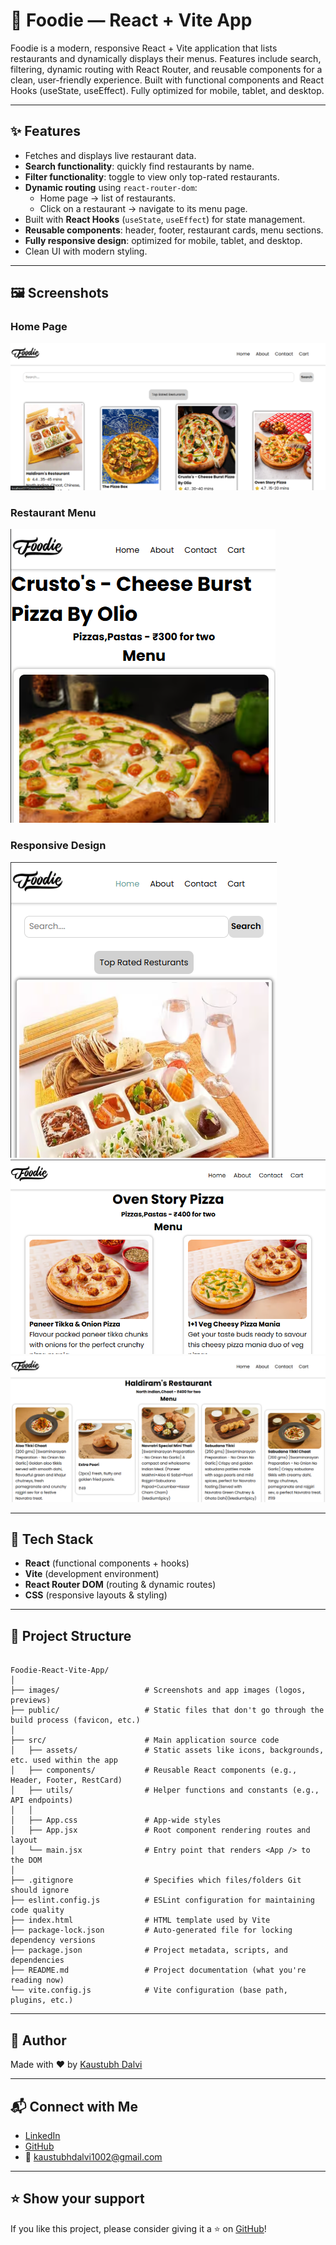 # 🍴 Foodie — React + Vite App

Foodie is a modern, responsive React + Vite application that lists restaurants and dynamically displays their menus. Features include search, filtering, dynamic routing with React Router, and reusable components for a clean, user-friendly experience. Built with functional components and React Hooks (useState, useEffect). Fully optimized for mobile, tablet, and desktop.

---

## ✨ Features
- Fetches and displays live restaurant data.
- **Search functionality**: quickly find restaurants by name.
- **Filter functionality**: toggle to view only top-rated restaurants.
- **Dynamic routing** using `react-router-dom`:
  - Home page → list of restaurants.
  - Click on a restaurant → navigate to its menu page.
- Built with **React Hooks** (`useState`, `useEffect`) for state management.
- **Reusable components**: header, footer, restaurant cards, menu sections.
- **Fully responsive design**: optimized for mobile, tablet, and desktop.
- Clean UI with modern styling.

---

## 🖼️ Screenshots

### Home Page
![Home Page](./images/foodie_ss_1.png)

### Restaurant Menu
![Restaurant Menu](./images/foodie_ss_4.png)

### Responsive Design
![Mobile View](./images/foodie_ss_3.png)
![Tablet View](./images/foodie_ss_2.png)
![Desktop View](./images/foodie_ss_5.png)

---

## 🧰 Tech Stack
- **React** (functional components + hooks)
- **Vite** (development environment)
- **React Router DOM** (routing & dynamic routes)
- **CSS** (responsive layouts & styling)

---

## 📂 Project Structure

```plaintext

Foodie-React-Vite-App/
│
├── images/                   # Screenshots and app images (logos, previews)
├── public/                   # Static files that don't go through the build process (favicon, etc.)
│
├── src/                      # Main application source code
│   ├── assets/               # Static assets like icons, backgrounds, etc. used within the app
│   ├── components/           # Reusable React components (e.g., Header, Footer, RestCard)
│   ├── utils/                # Helper functions and constants (e.g., API endpoints)
│   │
│   ├── App.css               # App-wide styles
│   ├── App.jsx               # Root component rendering routes and layout
│   └── main.jsx              # Entry point that renders <App /> to the DOM
│
├── .gitignore                # Specifies which files/folders Git should ignore
├── eslint.config.js          # ESLint configuration for maintaining code quality
├── index.html                # HTML template used by Vite
├── package-lock.json         # Auto-generated file for locking dependency versions
├── package.json              # Project metadata, scripts, and dependencies
├── README.md                 # Project documentation (what you're reading now)
└── vite.config.js            # Vite configuration (base path, plugins, etc.)

```

---

## 📌 Author

Made with ❤️ by [Kaustubh Dalvi](https://github.com/Kaustubh-Dalvi1001)

---

## 📬 Connect with Me

- [LinkedIn](https://www.linkedin.com/in/kaustubh-dalvi-0431662a8)  
- [GitHub](https://github.com/Kaustubh-Dalvi1001)  
- 📧 kaustubhdalvi1002@gmail.com

---

## ⭐ Show your support

If you like this project, please consider giving it a ⭐ on [GitHub](https://github.com/Kaustubh-Dalvi1001/foodie-react-vite-app)!